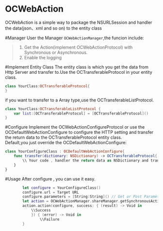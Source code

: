# OCWebAction

OCWebAction is a simple way to package the NSURLSession and handler the data(json、xml and so on) to the entity class

#Manager
User the Manager `OCWebActionManager`,the funcion include:      
>1. Get the Action(implement OCWebActionProtocol) with Synchronous or Asynchronous.
>2. Enable the logging

#Implement Entity Class
The entity class is which you get the data from Http Server and transfer to.Use the OCTransferableProtocol in your entity class.
```swift
class YourClass:OCTransferableProtocol{
}
```

if you want to transfer to a Array type,use the OCTransferableListProtocol.
```swift
class YourClass:OCTransferableListProtocol {
    var list:[OCTransferableProtocol] = [OCTransferableProtocol]()
}
```

#Configure 
Implement the OCWebActionConfigureProtocol or use the OCDefaultWebActionConfigure to configure the HTTP setting and transfer the return data to the OCTransferableProtocol entity class.      
Default,you just override the OCDefaultWebActionConfigure:
```swift
class YourConfigureClass : OCDefaultWebActionConfigure{
    func transfer(dictionary: NSDictionary) -> OCTransferableProtocol{
        \\ Your code , handler the return data as NSDictionary and tranfer to OCTransferableProtocol entity class
    }
}
```
#Usage
After configure , you can use it easy.
```swift
        let configure = YourConfigureClass()
        configure.url = Target URL
        configure.parameters = [String:String]() // Get or Post Parameters
        let action = OCWebActionManager.shareManager.getSynchronousAction() //if use the asynchronous action, you can user the OCWebActionManager.shareManager.getAsynchronousAction()
        action.action(configure, success: { (result) -> Void in
            \\Success 
            }) { (error) -> Void in
                \\Failure
        }
```
